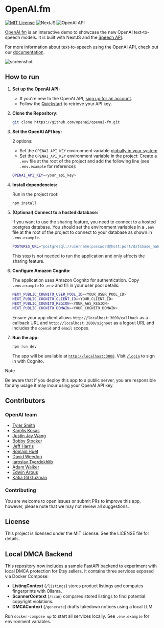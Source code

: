 # OpenAI.fm

[![MIT License](https://img.shields.io/badge/License-MIT-green.svg)](LICENSE)
![NextJS](https://img.shields.io/badge/Built_with-NextJS-blue)
![OpenAI API](https://img.shields.io/badge/Powered_by-OpenAI_API-orange)

[OpenAI.fm](https://openai.fm) is an interactive demo to showcase the new OpenAI text-to-speech models.
It is built with NextJS and the [Speech API](https://platform.openai.com/docs/api-reference/audio/createSpeech).

For more information about text-to-speech using the OpenAI API, check out our [documentation](https://platform.openai.com/docs/guides/text-to-speech).

![screenshot](./public/screenshot.jpg)

## How to run

1. **Set up the OpenAI API:**

   - If you're new to the OpenAI API, [sign up for an account](https://platform.openai.com/signup).
   - Follow the [Quickstart](https://platform.openai.com/docs/quickstart) to retrieve your API key.

2. **Clone the Repository:**

   ```bash
   git clone https://github.com/openai/openai-fm.git
   ```

3. **Set the OpenAI API key:**

   2 options:

   - Set the `OPENAI_API_KEY` environment variable [globally in your system](https://platform.openai.com/docs/libraries#create-and-export-an-api-key)
   - Set the `OPENAI_API_KEY` environment variable in the project: Create a `.env` file at the root of the project and add the following line (see `.env.example` for reference):

   ```bash
   OPENAI_API_KEY=<your_api_key>
   ```

4. **Install dependencies:**

   Run in the project root:

   ```bash
   npm install
   ```

5. **(Optional) Connect to a hosted database:**

   If you want to use the sharing feature, you need to connect to a hosted postgres database.
   You should set the environment variables in a `.env` file at the root of the project to connect to your database as shown in `.env.example`.

   ```bash
   POSTGRES_URL="postgresql://username:password@host:port/database_name"
   ```

   This step is not needed to run the application and only affects the sharing feature.

6. **Configure Amazon Cognito:**

   The application uses Amazon Cognito for authentication. Copy `.env.example`
   to `.env` and fill in your user pool details:

   ```bash
   NEXT_PUBLIC_COGNITO_USER_POOL_ID=<YOUR_USER_POOL_ID>
   NEXT_PUBLIC_COGNITO_CLIENT_ID=<YOUR_CLIENT_ID>
   NEXT_PUBLIC_COGNITO_REGION=<YOUR_AWS_REGION>
   NEXT_PUBLIC_COGNITO_DOMAIN=<YOUR_COGNITO_DOMAIN>
   ```

   Ensure your app client allows `http://localhost:3000/callback` as a callback
   URL and `http://localhost:3000/signout` as a logout URL and includes the
   `openid` and `email` scopes.

7. **Run the app:**

   ```bash
   npm run dev
   ```

   The app will be available at [`http://localhost:3000`](http://localhost:3000).
   Visit [`/login`](http://localhost:3000/login) to sign in with Cognito.

> [!NOTE]  
> Be aware that if you deploy this app to a public server, you are responsible for any usage it may incur using your OpenAI API key.

## Contributors

### OpenAI team

- [Tyler Smith](https://github.com/tylersmith-openai)
- [Karolis Kosas](https://github.com/karoliskosas)
- [Justin Jay Wang](https://github.com/justinjaywang)
- [Bobby Stocker](https://github.com/stocker-openai)
- [Jeff Harris](https://github.com/jeffsharris)
- [Romain Huet](https://github.com/romainhuet)
- [David Weedon](https://github.com/weedon-openai)
- [Iaroslav Tverdokhlib](https://github.com/itv-openai)
- [Adam Walker](https://github.com/awalker-openai)
- [Edwin Arbus](https://x.com/edwinarbus)
- [Katia Gil Guzman](https://github.com/katia-openai)

### Contributing

You are welcome to open issues or submit PRs to improve this app, however, please note that we may not review all suggestions.

## License

This project is licensed under the MIT License. See the LICENSE file for details.

## Local DMCA Backend

This repository now includes a sample FastAPI backend to experiment with local DMCA protection for Etsy sellers. It contains three services exposed via Docker Compose:

- **ListingContext** (`/listings`) stores product listings and computes fingerprints with Ollama.
- **ScannerContext** (`/scan`) compares stored listings to find potential copyright violations.
- **DMCAContext** (`/generate`) drafts takedown notices using a local LLM.

Run `docker-compose up` to start all services locally. See `.env.example` for environment variables.
